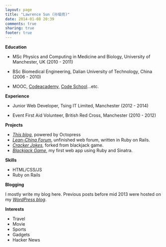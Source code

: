 ```yaml
---
layout: page
title: "Lawrence Sun (孙瑜亮)"
date: 2014-01-08 20:39
comments: true
sharing: true
footer: true
---
```



__Education__

* MSc Physics and Computing in Medicine and Biology, University of Manchester, UK (2010 - 2011)

* BSc Biomedical Engineering, Dalian University of Technology, China (2006 - 2010)

* MOOC, [Codeacademy](http://www.codecademy.com/users/crazylarry/achievements), [Code School](https://www.codeschool.com/users/lawrencesun)…etc.

__Experience__

* Junior Web Developer, Tsing IT Limited, Manchester (2012 - 2014)

* Event First Aid Volunteer, British Red Cross, Manchester (2010 - 2012)

__Projects__

* _[This blog](http://voice.lawrencesun.info)_, powered by Octopress
* _[Lean-China Forum](http://lean-china.herokuapp.com/)_, unfinished web forum, written in Ruby on Rails.
* _[Cracker Jokes](http://crackerjokes.herokuapp.com/)_, forked from blackjack game. 
* _[Blackjack Game](http://webblackjack.herokuapp.com/)_, my first web app using Ruby and Sinatra.

__Skills__

* HTML/CSS/JS 
* Ruby on Rails

__Blogging__

I mostly write my blog here. Previous posts before mid 2013 were hosted on my _[WordPress blog](http://lawrencesun.info/blog)_. 

__Interests__

* Travel
* Movie
* Sports
* Gadgets
* Hacker News

